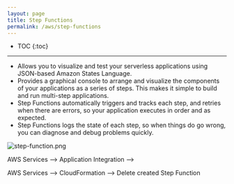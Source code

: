 ```yaml
---
layout: page
title: Step Functions
permalink: /aws/step-functions
---
```


- TOC
{:toc}

---

- Allows you to visualize and test your serverless applications using JSON-based Amazon States Language.
- Provides a graphical console to arrange and visualize the components of your applications as a series of steps. This makes it simple to build and run multi-step applications.
- Step Functions automatically triggers and tracks each step, and retries when there are errors, so your application executes in order and as expected.
- Step Functions logs the state of each step, so when things do go wrong, you can diagnose and debug problems quickly.

![step-function.png]({{site.cdn}}/aws/serverless/step-function.png)

AWS Services --> Application Integration --> 

AWS Services --> CloudFormation --> Delete created Step Function
